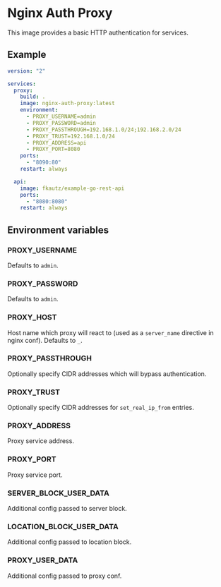 # Nginx Auth Proxy
This image provides a basic HTTP authentication for services.

## Example
```yml
version: "2"

services:
  proxy:
    build: .
    image: nginx-auth-proxy:latest
    environment:
      - PROXY_USERNAME=admin
      - PROXY_PASSWORD=admin
      - PROXY_PASSTHROUGH=192.168.1.0/24;192.168.2.0/24
      - PROXY_TRUST=192.168.1.0/24
      - PROXY_ADDRESS=api
      - PROXY_PORT=8080
    ports:
      - "8090:80"
    restart: always

  api:
    image: fkautz/example-go-rest-api
    ports:
      - "8080:8080"
    restart: always
```

## Environment variables
### PROXY_USERNAME
Defaults to `admin`.
### PROXY_PASSWORD
Defaults to `admin`.
### PROXY_HOST
Host name which proxy will react to (used as a `server_name` directive in nginx conf). Defaults to `_`.
### PROXY_PASSTHROUGH
Optionally specify CIDR addresses which will bypass authentication.
### PROXY_TRUST
Optionally specify CIDR addresses for `set_real_ip_from` entries.
### PROXY_ADDRESS
Proxy service address.
### PROXY_PORT
Proxy service port.
### SERVER_BLOCK_USER_DATA
Additional config passed to server block.
### LOCATION_BLOCK_USER_DATA
Additional config passed to location block.
### PROXY_USER_DATA
Additional config passed to proxy conf.
